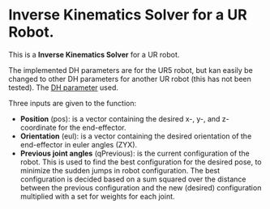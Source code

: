 # Inverse Kinematics Solver for a UR Robot.
This is a **Inverse Kinematics Solver** for a UR robot. 

The implemented DH parameters are for the UR5 robot, but kan easily be changed to other DH parameters for another UR robot (this has not been tested). The [DH parameter](https://www.universal-robots.com/articles/ur/application-installation/dh-parameters-for-calculations-of-kinematics-and-dynamics) used.

Three inputs are given to the function:
- **Position** (pos): is a vector containing the desired x-, y-, and z-coordinate for the end-effector.
- **Orientation** (eul): is a vector containing the desired orientation of the end-effector in euler angles (ZYX).
- **Previous joint angles** (qPrevious): is the current configuration of the robot. This is used to find the best configuration for the desired pose, to minimize the sudden jumps in robot configuration. The best configuration is decided based on a sum squared over the distance between the previous configuration and the new (desired) configuration multiplied with a set for weights for each joint.